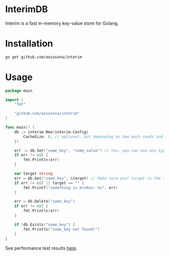 # InterimDB

Interim is a fast in-memory key-value store for Golang.

# Installation

```bash
go get github.com/aosasona/interim
```

# Usage

```go
package main

import (
	"fmt"

	"github.com/aosasona/interim"
)

func main() {
	db := interim.New(interim.Config{
		CacheSize: 6, // optional, but depending on how much reads and write you'll be doing, you may want to tweak this (default is 8)
	})

	err := db.Set("some_key", "some_value") // Yes, you can use any type here
	if err != nil {
		fmt.Println(err)
	}

	var target string
	err = db.Get("some_key", &target) // Make sure your target is the same type as the data type you put in
	if err != nil || target == "" {
		fmt.Printf("something is broken: %v", err)
	}

	err = db.Delete("some_key")
	if err != nil {
		fmt.Println(err)
	}

	if !db.Exists("some_key") {
		fmt.Println("some_key not found!")
	}
}
```

See performance test results [here](https://github.com/aosasona/interim-perf-test).
